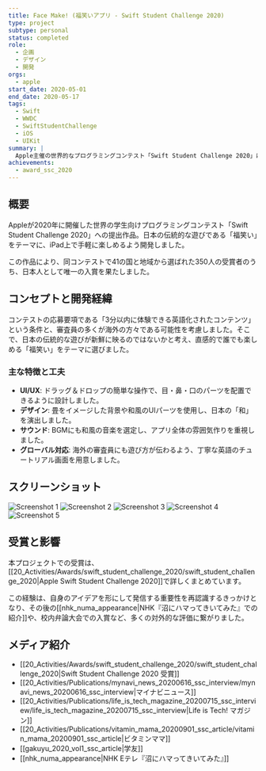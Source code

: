 ```yaml
---
title: Face Make! (福笑いアプリ - Swift Student Challenge 2020)
type: project
subtype: personal
status: completed
role:
  - 企画
  - デザイン
  - 開発
orgs:
  - apple
start_date: 2020-05-01
end_date: 2020-05-17
tags:
  - Swift
  - WWDC
  - SwiftStudentChallenge
  - iOS
  - UIKit
summary: |
  Apple主催の世界的なプログラミングコンテスト「Swift Student Challenge 2020」に応募し、日本人で唯一入賞した福笑いをテーマにしたiPadアプリ。
achievements:
  - award_ssc_2020
---
```

## 概要
Appleが2020年に開催した世界の学生向けプログラミングコンテスト「Swift Student Challenge 2020」への提出作品。日本の伝統的な遊びである「福笑い」をテーマに、iPad上で手軽に楽しめるよう開発しました。

この作品により、同コンテストで41の国と地域から選ばれた350人の受賞者のうち、日本人として唯一の入賞を果たしました。

## コンセプトと開発経緯
コンテストの応募要項である「3分以内に体験できる英語化されたコンテンツ」という条件と、審査員の多くが海外の方々である可能性を考慮しました。そこで、日本の伝統的な遊びが新鮮に映るのではないかと考え、直感的で誰でも楽しめる「福笑い」をテーマに選びました。

### 主な特徴と工夫
- **UI/UX**: ドラッグ＆ドロップの簡単な操作で、目・鼻・口のパーツを配置できるように設計しました。
- **デザイン**: 畳をイメージした背景や和風のUIパーツを使用し、日本の「和」を演出しました。
- **サウンド**: BGMにも和風の音楽を選定し、アプリ全体の雰囲気作りを重視しました。
- **グローバル対応**: 海外の審査員にも遊び方が伝わるよう、丁寧な英語のチュートリアル画面を用意しました。

## スクリーンショット
![Screenshot 1](../../../linked_assets/10_Projects/Personal/facemake/assets/facemake_screenshot_1.jpg)
![Screenshot 2](../../../linked_assets/10_Projects/Personal/facemake/assets/facemake_screenshot_2.jpg)
![Screenshot 3](../../../linked_assets/10_Projects/Personal/facemake/assets/facemake_screenshot_3.jpg)
![Screenshot 4](../../../linked_assets/10_Projects/Personal/facemake/assets/facemake_screenshot_4.jpg)
![Screenshot 5](../../../linked_assets/10_Projects/Personal/facemake/assets/facemake_screenshot_5.jpg)

## 受賞と影響
本プロジェクトでの受賞は、[[20_Activities/Awards/swift_student_challenge_2020/swift_student_challenge_2020|Apple Swift Student Challenge 2020]]で詳しくまとめています。

この経験は、自身のアイデアを形にして発信する重要性を再認識するきっかけとなり、その後の[[nhk_numa_appearance|NHK『沼にハマってきいてみた』での紹介]]や、校内弁論大会での入賞など、多くの対外的な評価に繋がりました。

## メディア紹介
- [[20_Activities/Awards/swift_student_challenge_2020/swift_student_challenge_2020|Swift Student Challenge 2020 受賞]]
- [[20_Activities/Publications/mynavi_news_20200616_ssc_interview/mynavi_news_20200616_ssc_interview|マイナビニュース]]
- [[20_Activities/Publications/life_is_tech_magazine_20200715_ssc_interview/life_is_tech_magazine_20200715_ssc_interview|Life is Tech! マガジン]]
- [[20_Activities/Publications/vitamin_mama_20200901_ssc_article/vitamin_mama_20200901_ssc_article|ビタミンママ]]
- [[gakuyu_2020_vol1_ssc_article|学友]]
- [[nhk_numa_appearance|NHK Eテレ『沼にハマってきいてみた』]]

